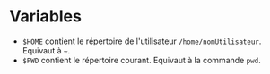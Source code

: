 # Variables

* `$HOME` contient le répertoire de l'utilisateur `/home/nomUtilisateur`. Equivaut à `~`.
* `$PWD` contient le répertoire courant. Equivaut à la commande `pwd`.